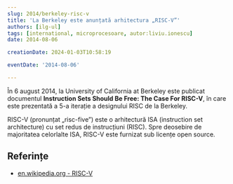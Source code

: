 ```yaml
---
slug: 2014/berkeley-risc-v
title: 'La Berkeley este anunțată arhitectura „RISC-V”'
authors: [ilg-ul]
tags: [international, microprocesoare, autor:liviu.ionescu]
date: 2014-08-06

creationDate: 2024-01-03T10:58:19

eventDate: '2014-08-06'

---
```


În 6 august 2014, la University of California at Berkeley este publicat
documentul **Instruction Sets Should Be Free: The Case For RISC-V**,
în care este prezentată a 5-a iterație a designului RISC de la
Berkeley.

<!-- truncate -->

RISC-V (pronunțat „risc-five”) este o arhitectură ISA (instruction
set architecture) cu set redus de
instrucțiuni (RISC). Spre deosebire de majoritatea celorlalte ISA,
RISC-V este furnizat sub licențe open source.

## Referințe

- [en.wikipedia.org - RISC-V](https://en.wikipedia.org/wiki/RISC-V)
